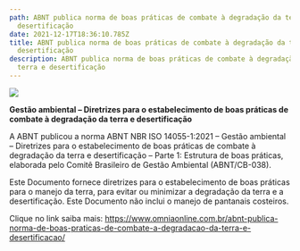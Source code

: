 ```yaml
---
path: ABNT publica norma de boas práticas de combate à degradação da terra e
  desertificação
date: 2021-12-17T18:36:10.785Z
title: ABNT publica norma de boas práticas de combate à degradação da terra e
  desertificação
description: ABNT publica norma de boas práticas de combate à degradação da
  terra e desertificação
---
```

<!--StartFragment-->

![](https://www.omniaonline.com.br/wp-content/uploads/2021/12/Site-LinkedIn-Facebook-7.png)

**Gestão ambiental – Diretrizes para o estabelecimento de boas práticas de combate à degradação da terra e desertificação**

A ABNT publicou a norma ABNT NBR ISO 14055-1:2021 – Gestão ambiental – Diretrizes para o estabelecimento de boas práticas de combate à degradação da terra e desertificação – Parte 1: Estrutura de boas práticas, elaborada pelo Comitê Brasileiro de Gestão Ambiental (ABNT/CB-038).

Este Documento fornece diretrizes para o estabelecimento de boas práticas para o manejo da terra, para evitar ou minimizar a degradação da terra e a desertificação. Este Documento não inclui o manejo de pantanais costeiros.

Clique no link saiba mais: https://www.omniaonline.com.br/abnt-publica-norma-de-boas-praticas-de-combate-a-degradacao-da-terra-e-desertificacao/

<!--EndFragment-->